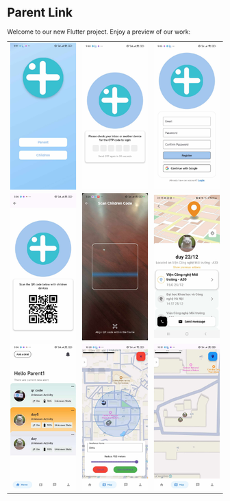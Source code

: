 # Parent Link

Welcome to our new Flutter project. Enjoy a preview of our work:

<table>
  <tr>
    <td align="center"><img src="images/1.jpg" alt="Image 1" style="width:300px;"/></td>
    <td align="center"><img src="images/2.jpg" alt="Image 2" style="width:300px;"/></td>
    <td align="center"><img src="images/3.jpg" alt="Image 3" style="width:300px;"/></td>
  </tr>
  <tr>
    <td align="center"><img src="images/4.jpg" alt="Image 4" style="width:300px;"/></td>
    <td align="center"><img src="images/5.jpg" alt="Image 5" style="width:300px;"/></td>
    <td align="center"><img src="images/6.jpg" alt="Image 6" style="width:300px;"/></td>
  </tr>
  <tr>
    <td align="center"><img src="images/7.jpg" alt="Image 7" style="width:300px;"/></td>
    <td align="center"><img src="images/8.jpg" alt="Image 8" style="width:300px;"/></td>
    <td align="center"><img src="images/9.jpg" alt="Image 9" style="width:300px;"/></td>
  </tr>
</table>
